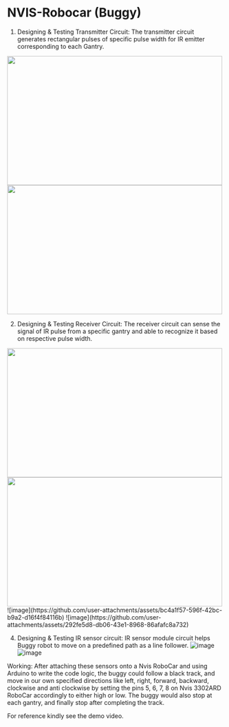 # NVIS-Robocar (Buggy)

1. Designing & Testing Transmitter Circuit:
   The transmitter circuit generates rectangular pulses of specific pulse width for IR emitter corresponding to each Gantry.
<div>
   <image src="https://github.com/user-attachments/assets/ff5568f4-63a8-46e2-8d59-09bb42695fbd" width=500 height=300>  <image src="https://github.com/user-attachments/assets/54ebc53c-f731-459a-b414-757340933a74" width=500 height=300>
   </div>

2. Designing & Testing Receiver Circuit:
The receiver circuit can sense the signal of IR pulse from a specific gantry and able to recognize it based on respective pulse width.
<div>
   <image src="https://github.com/user-attachments/assets/bc4a1f57-596f-42bc-b9a2-d16f4f84116b" width=500 height=300>  <image src="https://github.com/user-attachments/assets/292fe5d8-db06-43e1-8968-86afafc8a732" width=500 height=300>
   </div>
![image](https://github.com/user-attachments/assets/bc4a1f57-596f-42bc-b9a2-d16f4f84116b)
![image](https://github.com/user-attachments/assets/292fe5d8-db06-43e1-8968-86afafc8a732)

4. Designing & Testing IR sensor circuit:
IR sensor module circuit helps Buggy robot to move on a predefined path as a line follower.
![image](https://github.com/user-attachments/assets/981af4c0-b28f-486f-b214-762bf4a1847c)
![image](https://github.com/user-attachments/assets/961b0ad0-f0b5-4f76-bd1a-96fa86723c4d)

Working: After attaching these sensors onto a Nvis RoboCar and using Arduino to write the code logic, the buggy could follow a black track,
and move in our own specified directions like left, right, forward, backward, clockwise and anti clockwise by setting the pins 5, 6, 7, 8 on Nvis 3302ARD RoboCar accordingly to either high or low. The buggy would also stop at each gantry, and finally stop after completing the track. 

For reference kindly see the demo video.
